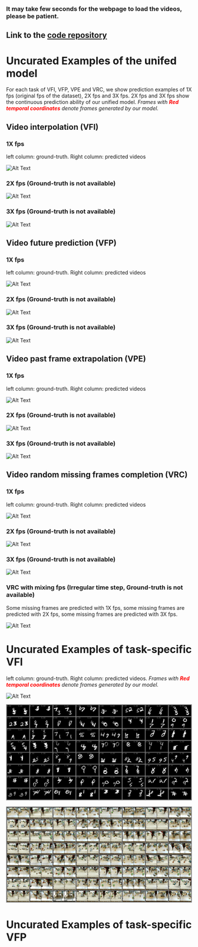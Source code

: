 ### It may take few seconds for the webpage to load the videos, please be patient.

## Link to the [code repository][Code]

# Uncurated Examples of the unifed model
For each task of VFI, VFP, VPE and VRC, we show prediction examples of 1X fps (original fps of the dataset), 2X fps and 3X fps. 2X fps and 3X fps show the continuous prediction ability of our unified model. <em>Frames with **<span style="color:red">Red temporal coordinates</span>** denote frames generated by our model.</em>




## Video interpolation (VFI)
### **1X fps**
left column: ground-truth. Right column: predicted videos

![Alt Text](img/kth_rc_vfi_10to10_1xfps.gif)

### **2X fps** (Ground-truth is not available)

![Alt Text](img/kth_rc_vfi_10to10_2xfps.gif)

### **3X fps** (Ground-truth is not available)

![Alt Text](img/kth_rc_vfi_10to10_3xfps.gif)

## Video future prediction (VFP)
### **1X fps**
left column: ground-truth. Right column: predicted videos

![Alt Text](img/kth_rc_vfp_10to10_1xfps.gif)

### **2X fps** (Ground-truth is not available)

![Alt Text](img/kth_rc_vfp_10to10_2xfps.gif)

### **3X fps** (Ground-truth is not available)

![Alt Text](img/kth_rc_vfp_10to10_3xfps.gif)

## Video past frame extrapolation (VPE)
### **1X fps**
left column: ground-truth. Right column: predicted videos

![Alt Text](img/kth_rc_vpe_10to10_1xfps.gif)

### **2X fps** (Ground-truth is not available)
![Alt Text](img/kth_rc_vpe_10to10_2xfps.gif)

### **3X fps** (Ground-truth is not available)

![Alt Text](img/kth_rc_vpe_10to10_3xfps.gif)


## Video random missing frames completion (VRC)
### **1X fps**
left column: ground-truth. Right column: predicted videos

![Alt Text](img/kth_rc_vrc_10to10_1xfps.gif)

### **2X fps** (Ground-truth is not available)
![Alt Text](img/kth_rc_vrc_10to10_2xfps.gif)

### **3X fps** (Ground-truth is not available)

![Alt Text](img/kth_rc_vrc_10to10_3xfps.gif)

### **VRC with mixing fps (Irregular time step, Ground-truth is not available)**
Some missing frames are predicted with 1X fps, some missing frames are predicted with 2X fps, some missing frames are predicted with 3X fps.

![Alt Text](img/kth_rc_vrc_10to10_mix_fps.gif)



# Uncurated Examples of task-specific VFI
left column: ground-truth. Right column: predicted videos. <em>Frames with **<span style="color:red">Red temporal coordinates</span>** denote frames generated by our model.</em>

![Alt Text](img/kth_specific_vfi_10to10_1xfps.gif)

![Alt Text](img/smmnist_specific_vfi_10to5_1xfps.gif)

![Alt Text](img/bair_specific_vfi_4to5_1xfps.gif)
# Uncurated Examples of task-specific VFP







[Code]: https://github.com/NPVS/NPVS

<!--
**CCVS-NP/CCVS-NP** is a ✨ _special_ ✨ repository because its `README.md` (this file) appears on your GitHub profile.

Here are some ideas to get you started:

- 🔭 I’m currently working on ...
- 🌱 I’m currently learning ...
- 👯 I’m looking to collaborate on ...
- 🤔 I’m looking for help with ...
- 💬 Ask me about ...
- 📫 How to reach me: ...
- 😄 Pronouns: ...
- ⚡ Fun fact: ...
-->
